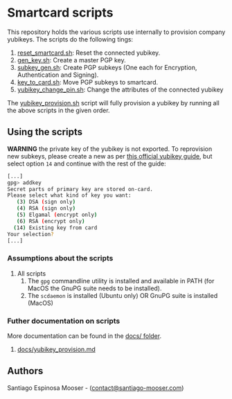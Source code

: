 # Smartcard scripts

This repository holds the various scripts use internally to provision company yubikeys. The scripts do the following tings:

1. [reset_smartcard.sh](./helper_scripts/reset_smartcard.sh): Reset the connected yubikey.
2. [gen_key.sh](./helper_scripts/gen_key.sh): Create a master PGP key.
3. [subkey_gen.sh](./helper_scripts/subkey_gen.sh): Create PGP subkeys (One each for Encryption, Authentication and Signing).
4. [key_to_card.sh](./helper_scripts/key_to_card.sh): Move PGP subkeys to smartcard.
5. [yubikey_change_pin.sh](./helper_scripts/yubikey_change_pin.sh): Change the attributes of the connected yubikey

The [yubikey_provision.sh](./yubikey_provision.sh) script will fully provision a yubikey by running all the above scripts in the given order.

## Using the scripts

**WARNING** the private key of the yubikey is not exported. To reprovision new subkeys, please create a new as per [this official yubikey guide](https://github.com/drduh/YubiKey-Guide#sub-keys), but select option `14` and continue with the rest of the guide:

```bash
[...]
gpg> addkey
Secret parts of primary key are stored on-card.
Please select what kind of key you want:
   (3) DSA (sign only)
   (4) RSA (sign only)
   (5) Elgamal (encrypt only)
   (6) RSA (encrypt only)
  (14) Existing key from card
Your selection?
[...]
```

### Assumptions about the scripts

1. All scripts
   1. The `gpg` commandline utility is installed and available in PATH (for MacOS the GnuPG suite needs to be installed).
   2. The `scdaemon` is installed (Ubuntu only) OR GnuPG suite is installed (MacOS)

### Futher documentation on scripts

More documentation can be found in the [docs/ folder](./docs/).

1. [docs/yubikey_provision.md](./docs/yubikey_provision.md)

## Authors

Santiago Espinosa Mooser - (contact@santiago-mooser.com)
